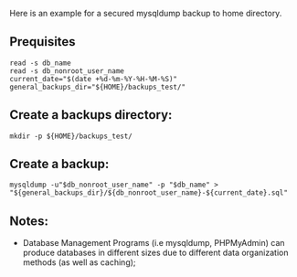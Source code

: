 Here is an example for a secured mysqldump backup to home directory.

## Prequisites

    read -s db_name
    read -s db_nonroot_user_name
    current_date="$(date +%d-%m-%Y-%H-%M-%S)"
    general_backups_dir="${HOME}/backups_test/"

## Create a backups directory:

    mkdir -p ${HOME}/backups_test/

## Create a backup:

    mysqldump -u"$db_nonroot_user_name" -p "$db_name" > "${general_backups_dir}/${db_nonroot_user_name}-${current_date}.sql"

## Notes:

* Database Management Programs (i.e mysqldump, PHPMyAdmin) can produce databases in different sizes due to different data organization methods (as well as caching);
